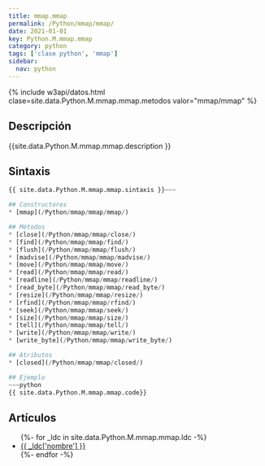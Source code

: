 ```yaml
---
title: mmap.mmap
permalink: /Python/mmap/mmap/
date: 2021-01-01
key: Python.M.mmap.mmap
category: python
tags: ['clase python', 'mmap']
sidebar: 
  nav: python
---
```


{% include w3api/datos.html clase=site.data.Python.M.mmap.mmap.metodos valor="mmap/mmap" %}

## Descripción
{{site.data.Python.M.mmap.mmap.description }}

## Sintaxis
~~~python
{{ site.data.Python.M.mmap.mmap.sintaxis }}~~~

## Constructores
* [mmap](/Python/mmap/mmap/mmap/)

## Métodos
* [close](/Python/mmap/mmap/close/)
* [find](/Python/mmap/mmap/find/)
* [flush](/Python/mmap/mmap/flush/)
* [madvise](/Python/mmap/mmap/madvise/)
* [move](/Python/mmap/mmap/move/)
* [read](/Python/mmap/mmap/read/)
* [readline](/Python/mmap/mmap/readline/)
* [read_byte](/Python/mmap/mmap/read_byte/)
* [resize](/Python/mmap/mmap/resize/)
* [rfind](/Python/mmap/mmap/rfind/)
* [seek](/Python/mmap/mmap/seek/)
* [size](/Python/mmap/mmap/size/)
* [tell](/Python/mmap/mmap/tell/)
* [write](/Python/mmap/mmap/write/)
* [write_byte](/Python/mmap/mmap/write_byte/)

## Atributos
* [closed](/Python/mmap/mmap/closed/)

## Ejemplo
~~~python
{{ site.data.Python.M.mmap.mmap.code}}
~~~

## Artículos
<ul>
{%- for _ldc in site.data.Python.M.mmap.mmap.ldc -%}
   <li>
       <a href="{{_ldc['url'] }}">{{ _ldc['nombre'] }}</a>
   </li>
{%- endfor -%}
</ul>
